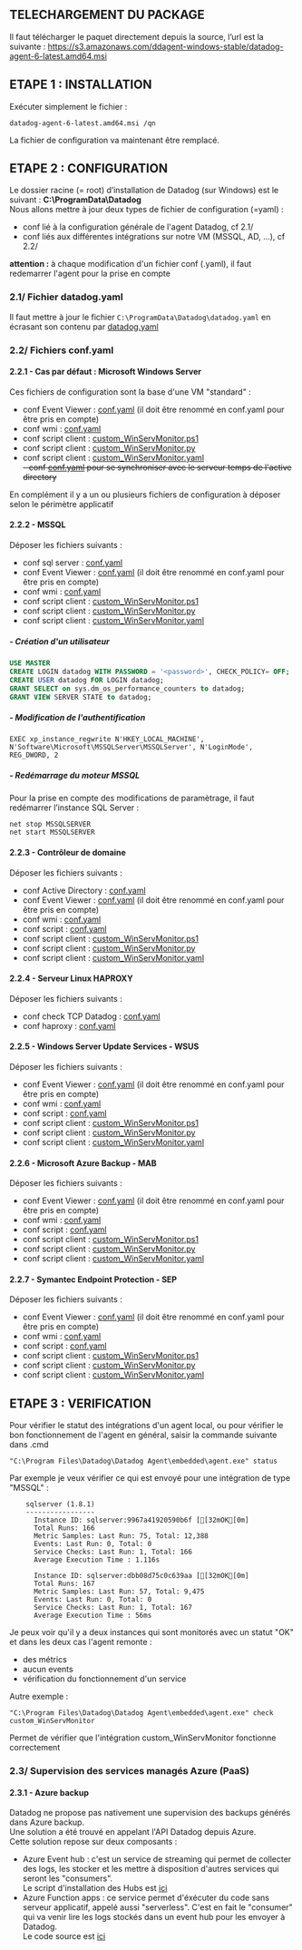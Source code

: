 ## TELECHARGEMENT DU PACKAGE
Il faut télécharger le paquet directement depuis la source, l’url est la suivante : https://s3.amazonaws.com/ddagent-windows-stable/datadog-agent-6-latest.amd64.msi 

## ETAPE 1 : INSTALLATION
Exécuter simplement le fichier :
```
datadog-agent-6-latest.amd64.msi /qn
```
La fichier de configuration va maintenant être remplacé.

## ETAPE 2 : CONFIGURATION
Le dossier racine (= root) d’installation de Datadog (sur Windows) est le suivant : **C:\ProgramData\Datadog**  
Nous allons mettre à jour deux types de fichier de configuration (=yaml) :
 - conf lié à la configuration générale de l'agent Datadog, cf 2.1/
 - conf liés aux différentes intégrations sur notre VM (MSSQL, AD, ...), cf 2.2/  

**attention :** à chaque modification d'un fichier conf (.yaml), il faut redemarrer l'agent pour la prise en compte

### 2.1/ Fichier datadog.yaml
Il faut mettre à jour le fichier `C:\ProgramData\Datadog\datadog.yaml` en écrasant son contenu par [datadog.yaml](datadog.yaml)

### 2.2/ Fichiers conf.yaml
#### 2.2.1 - Cas par défaut : Microsoft Windows Server
Ces fichiers de configuration sont la base d'une VM "standard" :
 - conf Event Viewer : [conf.yaml](conf.d/win32_event_log.d/conf_default.yaml) (il doit être renommé en conf.yaml pour être pris en compte)
 - conf wmi : [conf.yaml](conf.d/wmi_check.d/conf.yaml)  
 - conf script client : [custom_WinServMonitor.ps1](checks.d/custom_WinServMonitor.ps1)  
 - conf script client : [custom_WinServMonitor.py](checks.d/custom_WinServMonitor.py)  
 - conf script client : [custom_WinServMonitor.yaml](conf.d/custom_WinServMonitor.yaml)  
~~- conf [conf.yaml](conf.d/ntp.d/conf.yaml) pour se synchroniser avec le serveur temps de l'active directory~~

En complément il y a un ou plusieurs fichiers de configuration à déposer selon le périmètre applicatif

#### 2.2.2 - MSSQL
Déposer les fichiers suivants : 
 - conf sql server : [conf.yaml](conf.d/sqlserver.d/conf.yaml)
 - conf Event Viewer : [conf.yaml](conf.d/win32_event_log.d/conf_sql.yaml) (il doit être renommé en conf.yaml pour être pris en compte)
 - conf wmi : [conf.yaml](conf.d/wmi_check.d/conf.yaml)
 - conf script client : [custom_WinServMonitor.ps1](checks.d/custom_WinServMonitor.ps1)
 - conf script client : [custom_WinServMonitor.py](checks.d/custom_WinServMonitor.py)
 - conf script client : [custom_WinServMonitor.yaml](conf.d/custom_WinServMonitor.yaml)  

##### - Création d'un utilisateur
```sql
USE MASTER
CREATE LOGIN datadog WITH PASSWORD = '<password>', CHECK_POLICY= OFF;
CREATE USER datadog FOR LOGIN datadog;
GRANT SELECT on sys.dm_os_performance_counters to datadog;
GRANT VIEW SERVER STATE to datadog;
```
##### - Modification de l'authentification
```
EXEC xp_instance_regwrite N'HKEY_LOCAL_MACHINE', N'Software\Microsoft\MSSQLServer\MSSQLServer', N'LoginMode', REG_DWORD, 2
```
##### - Redémarrage du moteur MSSQL
Pour la prise en compte des modifications de paramètrage, il faut redémarrer l’instance SQL Server :
```
net stop MSSQLSERVER
net start MSSQLSERVER
```

#### 2.2.3 - Contrôleur de domaine
Déposer les fichiers suivants : 
 - conf Active Directory : [conf.yaml](conf.d/active_directory.d/conf.yaml)
 - conf Event Viewer : [conf.yaml](conf.d/win32_event_log.d/conf_ad.yaml) (il doit être renommé en conf.yaml pour être pris en compte)
 - conf wmi : [conf.yaml](conf.d/wmi_check.d/conf.yaml)
 - conf script : [conf.yaml](conf.d/windows_service.d/conf_ad.yaml)
 - conf script client : [custom_WinServMonitor.ps1](checks.d/custom_WinServMonitor.ps1)
 - conf script client : [custom_WinServMonitor.py](checks.d/custom_WinServMonitor.py)
 - conf script client : [custom_WinServMonitor.yaml](conf.d/custom_WinServMonitor.yaml)  
 
#### 2.2.4 - Serveur Linux HAPROXY
Déposer les fichiers suivants : 
 - conf check TCP Datadog : [conf.yaml](conf.d/tcp_check.d/conf.yaml)
 - conf haproxy : [conf.yaml](conf.d/haproxy.d/conf.yaml)
 
#### 2.2.5 - Windows Server Update Services - WSUS
Déposer les fichiers suivants : 
 - conf Event Viewer : [conf.yaml](conf.d/win32_event_log.d/conf_wsus.yaml) (il doit être renommé en conf.yaml pour être pris en compte)
 - conf wmi : [conf.yaml](conf.d/wmi_check.d/conf.yaml)  
 - conf script : [conf.yaml](conf.d/windows_service.d/conf_wsus.yaml)
 - conf script client : [custom_WinServMonitor.ps1](checks.d/custom_WinServMonitor.ps1)
 - conf script client : [custom_WinServMonitor.py](checks.d/custom_WinServMonitor.py)
 - conf script client : [custom_WinServMonitor.yaml](conf.d/custom_WinServMonitor.yaml)  
 
#### 2.2.6 - Microsoft Azure Backup - MAB
Déposer les fichiers suivants : 
 - conf Event Viewer : [conf.yaml](conf.d/win32_event_log.d/conf_mab.yaml) (il doit être renommé en conf.yaml pour être pris en compte)
 - conf wmi : [conf.yaml](conf.d/wmi_check.d/conf.yaml)
 - conf script : [conf.yaml](conf.d/windows_service.d/conf_mab.yaml)
 - conf script client : [custom_WinServMonitor.ps1](checks.d/custom_WinServMonitor.ps1)  
 - conf script client : [custom_WinServMonitor.py](checks.d/custom_WinServMonitor.py)   
 - conf script client : [custom_WinServMonitor.yaml](conf.d/custom_WinServMonitor.yaml)  
 
#### 2.2.7 - Symantec Endpoint Protection - SEP
Déposer les fichiers suivants : 
 - conf Event Viewer : [conf.yaml](conf.d/win32_event_log.d/conf_default.yaml) (il doit être renommé en conf.yaml pour être pris en compte)
 - conf wmi : [conf.yaml](conf.d/wmi_check.d/conf.yaml)
 - conf script : [conf.yaml](conf.d/windows_service.d/conf_sep.yaml)
 - conf script client : [custom_WinServMonitor.ps1](checks.d/custom_WinServMonitor.ps1)  
 - conf script client : [custom_WinServMonitor.py](checks.d/custom_WinServMonitor.py)   
 - conf script client : [custom_WinServMonitor.yaml](conf.d/custom_WinServMonitor.yaml) 
 
 ## ETAPE 3 : VERIFICATION
Pour vérifier le statut des intégrations d'un agent local, ou pour vérifier le bon fonctionnement de l'agent en général, saisir la commande suivante dans .cmd
```
"C:\Program Files\Datadog\Datadog Agent\embedded\agent.exe" status
```
Par exemple je veux vérifier ce qui est envoyé pour une intégration de type "MSSQL" :
```
    sqlserver (1.8.1)
    -----------------
      Instance ID: sqlserver:9967a41920590b6f [[32mOK[0m]
      Total Runs: 166
      Metric Samples: Last Run: 75, Total: 12,388
      Events: Last Run: 0, Total: 0
      Service Checks: Last Run: 1, Total: 166
      Average Execution Time : 1.116s

      Instance ID: sqlserver:dbb08d75c0c639aa [[32mOK[0m]
      Total Runs: 167
      Metric Samples: Last Run: 57, Total: 9,475
      Events: Last Run: 0, Total: 0
      Service Checks: Last Run: 1, Total: 167
      Average Execution Time : 56ms
```
Je peux voir qu'il y a deux instances qui sont monitorés avec un statut "OK" et dans les deux cas l'agent remonte :
- des métrics
- aucun events
- vérification du fonctionnement d'un service

Autre exemple : 
```
"C:\Program Files\Datadog\Datadog Agent\embedded\agent.exe" check custom_WinServMonitor
```
Permet de vérifier que l'intégration custom_WinServMonitor fonctionne correctement

### 2.3/ Supervision des services managés Azure (PaaS)
#### 2.3.1 - Azure backup 
Datadog ne propose pas nativement une supervision des backups générés dans Azure backup.  
Une solution a été trouvé en appelant l'API Datadog depuis Azure.  
Cette solution repose sur deux composants :
 - Azure Event hub : c'est un service de streaming qui permet de collecter des logs, les stocker et les mettre à disposition d'autres services qui seront les "consumers".  
 Le script d'installation des Hubs est [ici](scripts/deploy_event_hub.ps1)
 - Azure Function apps : ce service permet d'éxécuter du code sans serveur applicatif, appelé aussi "serverless". C'est en fait le "consumer" qui va venir lire les logs stockés dans un event hub pour les envoyer à Datadog.  
 Le code source est [ici](CGP_PRD_FCT_DDP01.js)
